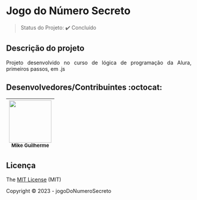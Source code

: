 <h1>Jogo do Número Secreto</h1>


> Status do Projeto: :heavy_check_mark: Concluído 

## Descrição do projeto 

<p align="justify">
  Projeto desenvolvido no curso de lógica de programação da Alura, primeiros passos, em .js
</p>

## Desenvolvedores/Contribuintes :octocat:


| [<img src="https://avatars.githubusercontent.com/u/153580557?v=4" width=115><br><sub>Mike Guilherme</sub>](https://github.com/M13Guilherme) |
| :---: | 

## Licença 

The [MIT License]() (MIT)

Copyright :copyright: 2023 - jogoDoNumeroSecreto
